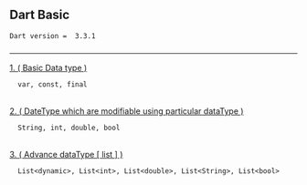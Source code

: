 ## Dart Basic
````agsl
Dart version =  3.3.1
````

### <hr>
<a href="https://gist.github.com/AgentSingle/0d918f8f054bbdbf237ea457c046dc08#file-1d1_datatype-md" target="_blank">
1. ( Basic Data type )
</a>

```text
  var, const, final
```

<br>
<a href="https://github.com/AgentSingle/LearnDart/blob/master/DartBesic/tute2024/2d1_datatype.dart" target="_blank">
2. ( DateType which are modifiable using particular dataType )
</a>

```text
  String, int, double, bool
```
<br>
<a href="https://github.com/AgentSingle/LearnDart/blob/master/DartBesic/tute2024/3d1_advance_datatype.dart" target="_blank">
3. ( Advance dataType [ list ] )
</a>

```text
  List<dynamic>, List<int>, List<double>, List<String>, List<bool>
```
